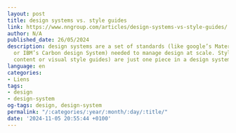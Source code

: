 ```yaml
---
layout: post
title: design systems vs. style guides
link: https://www.nngroup.com/articles/design-systems-vs-style-guides/
author: N/A
published_date: 26/05/2024
description: design systems are a set of standards (like google’s Material design
  or IBM’s Carbon design System) needed to manage design at scale. Style guides (like
  content or visual style guides) are just one piece in a design system.
language: en
categories:
- Liens
tags:
- design
- design-system
og-tags: design, design-system
permalink: "/:categories/:year/:month/:day/:title/"
date: '2024-11-05 20:55:44 +0100'
---
```


